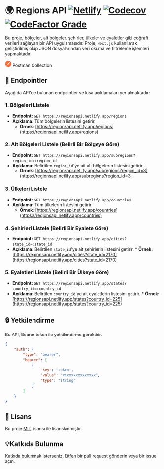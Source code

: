 # 🌍 Regions API [![Netlify](https://img.shields.io/netlify/2c6568b8-5d43-4ec4-b784-72735c518674?logo=netlify&logoColor=#00C7B7&labelColor=545a61)](https://app.netlify.app/sites/regionsapi/deploys) [![Codecov](https://img.shields.io/codecov/c/github/mustafagenc/regions?logo=codecov&logoColor=#F01F7A&labelColor=545a61)](https://codecov.io/gh/mustafagenc/regions) [![CodeFactor Grade](https://img.shields.io/codefactor/grade/github/mustafagenc/regions?logo=codefactor&logoColor=#F44A6A&labelColor=545a61)](https://www.codefactor.io/repository/github/mustafagenc/regions)

Bu proje, bölgeler, alt bölgeler, şehirler, ülkeler ve eyaletler gibi coğrafi verileri sağlayan bir API uygulamasıdır. Proje, `Next.js` kullanılarak geliştirilmiş olup JSON dosyalarından veri okuma ve filtreleme işlemleri yapmaktadır.

[![Postman Collection](public/postman.png) Postman Collection](public/Regions_API.postman_collection.json)

## 🔗 Endpointler

Aşağıda API'de bulunan endpointler ve kısa açıklamaları yer almaktadır:

### 1. Bölgeleri Listele

* **Endpoint:** `GET https://regionsapi.netlify.app/regions`
* **Açıklama:** Tüm bölgelerin listesini getirir.
  * **Örnek:** [https://regionsapi.netlify.app/regions](https://regionsapi.netlify.app/regions)

### 2. Alt Bölgeleri Listele (Belirli Bir Bölgeye Göre)

* **Endpoint:** `GET https://regionsapi.netlify.app/subregions?region_id=:region_id`
* **Açıklama:** Belirtilen `region_id`'ye ait alt bölgelerin listesini getirir.
  * **Örnek:** [https://regionsapi.netlify.app/subregions?region_id=3](https://regionsapi.netlify.app/subregions?region_id=3)

### 3. Ülkeleri Listele

* **Endpoint:** `GET https://regionsapi.netlify.app/countries`
* **Açıklama:** Tüm ülkelerin listesini getirir.
  * **Örnek:** [https://regionsapi.netlify.app/countries](https://regionsapi.netlify.app/countries)

### 4. Şehirleri Listele (Belirli Bir Eyalete Göre)

* **Endpoint:** `GET https://regionsapi.netlify.app/cities?state_id=:state_id`
* **Açıklama:** Belirtilen `state_id`'ye ait şehirlerin listesini getirir.
      * **Örnek:** [https://regionsapi.netlify.app/cities?state_id=2170](https://regionsapi.netlify.app/cities?state_id=2170)

### 5. Eyaletleri Listele (Belirli Bir Ülkeye Göre)

* **Endpoint:** `GET https://regionsapi.netlify.app/states?country_id=:country_id`
* **Açıklama:** Belirtilen `country_id`'ye ait eyaletlerin listesini getirir.
      * **Örnek:** [https://regionsapi.netlify.app/states?country_id=225](https://regionsapi.netlify.app/states?country_id=225)

## 🔒 Yetkilendirme

Bu API, Bearer token ile yetkilendirme gerektirir.

```json
{
    "auth": {
        "type": "bearer",
        "bearer": [
            {
                "key": "token",
                "value": "xxxxxxxxxxxxxxx",
                "type": "string"
            }
        ]
    }
}
```

## 📄 Lisans

Bu proje [MIT](LICENSE) lisansı ile lisanslanmıştır.

## 💡Katkıda Bulunma

Katkıda bulunmak isterseniz, lütfen bir pull request gönderin veya bir issue açın.
